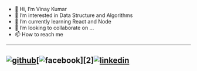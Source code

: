 - 👋 Hi, I’m Vinay Kumar 
- 👀 I’m interested in Data Structure and Algorithms
- 🌱 I’m currently learning React and Node
- 💞️ I’m looking to collaborate on ...
- 📫 How to reach me 
---
[![github](https://cloud.githubusercontent.com/assets/17016297/18839843/0e06a67a-83d2-11e6-993a-b35a182500e0.png)][1][![facebook](https://cloud.githubusercontent.com/assets/17016297/18839836/0a06deb4-83d2-11e6-8078-1d0974af0f63.png)][2][![linkedin](https://cloud.githubusercontent.com/assets/17016297/18839848/0fc7e74e-83d2-11e6-8c6a-277fc9d6e067.png)][3]
---
[1]: http://www.github.com/your_contact_info
[3]: https://www.linkedin.com/in/vinay25mit


